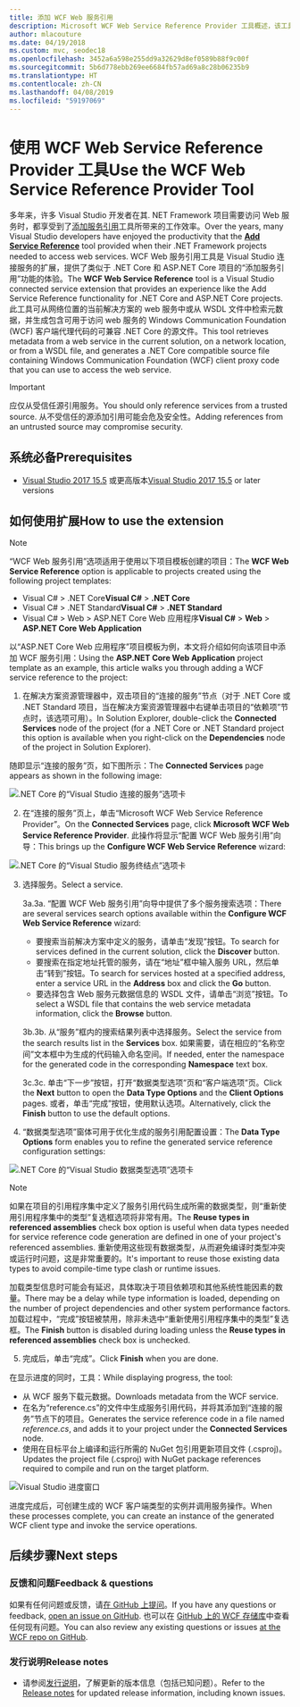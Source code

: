 ```yaml
---
title: 添加 WCF Web 服务引用
description: Microsoft WCF Web Service Reference Provider 工具概述，该工具添加了 .NET Core 和 ASP.NET Core 项目的功能，类似于 .NET Framework 项目的添加服务引用。
author: mlacouture
ms.date: 04/19/2018
ms.custom: mvc, seodec18
ms.openlocfilehash: 3452a6a598e255dd9a32629d8ef0589b88f9c00f
ms.sourcegitcommit: 5b6d778ebb269ee6684fb57ad69a8c28b06235b9
ms.translationtype: HT
ms.contentlocale: zh-CN
ms.lasthandoff: 04/08/2019
ms.locfileid: "59197069"
---
```

# <a name="use-the-wcf-web-service-reference-provider-tool"></a><span data-ttu-id="29130-103">使用 WCF Web Service Reference Provider 工具</span><span class="sxs-lookup"><span data-stu-id="29130-103">Use the WCF Web Service Reference Provider Tool</span></span>

<span data-ttu-id="29130-104">多年来，许多 Visual Studio 开发者在其. NET Framework 项目需要访问 Web 服务时，都享受到了[添加服务引用](/visualstudio/data-tools/how-to-add-update-or-remove-a-wcf-data-service-reference)工具所带来的工作效率。</span><span class="sxs-lookup"><span data-stu-id="29130-104">Over the years, many Visual Studio developers have enjoyed the productivity that the [**Add Service Reference**](/visualstudio/data-tools/how-to-add-update-or-remove-a-wcf-data-service-reference) tool provided when their .NET Framework projects needed to access web services.</span></span>  <span data-ttu-id="29130-105">WCF Web 服务引用工具是 Visual Studio 连接服务的扩展，提供了类似于 .NET Core 和 ASP.NET Core 项目的“添加服务引用”功能的体验。</span><span class="sxs-lookup"><span data-stu-id="29130-105">The **WCF Web Service Reference** tool is a Visual Studio connected service extension that provides an experience like the Add Service Reference functionality for .NET Core and ASP.NET Core projects.</span></span> <span data-ttu-id="29130-106">此工具可从网络位置的当前解决方案的 web 服务中或从 WSDL 文件中检索元数据，并生成包含可用于访问 web 服务的 Windows Communication Foundation (WCF) 客户端代理代码的可兼容 .NET Core 的源文件。</span><span class="sxs-lookup"><span data-stu-id="29130-106">This tool retrieves metadata from a web service in the current solution, on a network location, or from a WSDL file, and generates a .NET Core compatible source file containing Windows Communication Foundation (WCF) client proxy code that you can use to access the web service.</span></span>

> [!IMPORTANT]
> <span data-ttu-id="29130-107">应仅从受信任源引用服务。</span><span class="sxs-lookup"><span data-stu-id="29130-107">You should only reference services from a trusted source.</span></span> <span data-ttu-id="29130-108">从不受信任的源添加引用可能会危及安全性。</span><span class="sxs-lookup"><span data-stu-id="29130-108">Adding references from an untrusted source may compromise security.</span></span> 

## <a name="prerequisites"></a><span data-ttu-id="29130-109">系统必备</span><span class="sxs-lookup"><span data-stu-id="29130-109">Prerequisites</span></span>

* <span data-ttu-id="29130-110">[Visual Studio 2017 15.5](https://aka.ms/vsdownload?utm_source=mscom&utm_campaign=msdocs) 或更高版本</span><span class="sxs-lookup"><span data-stu-id="29130-110">[Visual Studio 2017 15.5](https://aka.ms/vsdownload?utm_source=mscom&utm_campaign=msdocs) or later versions</span></span>

## <a name="how-to-use-the-extension"></a><span data-ttu-id="29130-111">如何使用扩展</span><span class="sxs-lookup"><span data-stu-id="29130-111">How to use the extension</span></span>

> [!NOTE]
> <span data-ttu-id="29130-112">“WCF Web 服务引用”选项适用于使用以下项目模板创建的项目：</span><span class="sxs-lookup"><span data-stu-id="29130-112">The **WCF Web Service Reference** option is applicable to projects created using the following project templates:</span></span>
> * <span data-ttu-id="29130-113">Visual C# > .NET Core</span><span class="sxs-lookup"><span data-stu-id="29130-113">**Visual C#** > **.NET Core**</span></span>
> * <span data-ttu-id="29130-114">Visual C# > .NET Standard</span><span class="sxs-lookup"><span data-stu-id="29130-114">**Visual C#** > **.NET Standard**</span></span>
> * <span data-ttu-id="29130-115">Visual C# > Web > ASP.NET Core Web 应用程序</span><span class="sxs-lookup"><span data-stu-id="29130-115">**Visual C#** > **Web** > **ASP.NET Core Web Application**</span></span>

<span data-ttu-id="29130-116">以“ASP.NET Core Web 应用程序”项目模板为例，本文将介绍如何向该项目中添加 WCF 服务引用：</span><span class="sxs-lookup"><span data-stu-id="29130-116">Using the **ASP.NET Core Web Application** project template as an example, this article walks you through adding a WCF service reference to the project:</span></span>

1. <span data-ttu-id="29130-117">在解决方案资源管理器中，双击项目的“连接的服务”节点（对于 .NET Core 或 .NET Standard 项目，当在解决方案资源管理器中右键单击项目的“依赖项”节点时，该选项可用）。</span><span class="sxs-lookup"><span data-stu-id="29130-117">In Solution Explorer, double-click the **Connected Services** node of the project (for a .NET Core or .NET Standard project this option is available when you right-click on the **Dependencies** node of the project in Solution Explorer).</span></span>

<span data-ttu-id="29130-118">随即显示“连接的服务”页，如下图所示：</span><span class="sxs-lookup"><span data-stu-id="29130-118">The **Connected Services** page appears as shown in the following image:</span></span>

![.NET Core 的“Visual Studio 连接的服务”选项卡](./media/wcf-web-service-reference-guide/wcfcs-ConnectedServicesPage.png)

2. <span data-ttu-id="29130-120">在“连接的服务”页上，单击“Microsoft WCF Web Service Reference Provider”。</span><span class="sxs-lookup"><span data-stu-id="29130-120">On the **Connected Services** page, click **Microsoft WCF Web Service Reference Provider**.</span></span> <span data-ttu-id="29130-121">此操作将显示“配置 WCF Web 服务引用”向导：</span><span class="sxs-lookup"><span data-stu-id="29130-121">This brings up the **Configure WCF Web Service Reference** wizard:</span></span>

![.NET Core 的“Visual Studio 服务终结点”选项卡](./media/wcf-web-service-reference-guide/wcfcs-ServiceEndpointPage.png)

3. <span data-ttu-id="29130-123">选择服务。</span><span class="sxs-lookup"><span data-stu-id="29130-123">Select a service.</span></span>

    <span data-ttu-id="29130-124">3a.</span><span class="sxs-lookup"><span data-stu-id="29130-124">3a.</span></span> <span data-ttu-id="29130-125">“配置 WCF Web 服务引用”向导中提供了多个服务搜索选项：</span><span class="sxs-lookup"><span data-stu-id="29130-125">There are several services search options available within the **Configure WCF Web Service Reference** wizard:</span></span>
    
     * <span data-ttu-id="29130-126">要搜索当前解决方案中定义的服务，请单击“发现”按钮。</span><span class="sxs-lookup"><span data-stu-id="29130-126">To search for services defined in the current solution, click the **Discover** button.</span></span> 
     * <span data-ttu-id="29130-127">要搜索在指定地址托管的服务，请在“地址”框中输入服务 URL，然后单击“转到”按钮。</span><span class="sxs-lookup"><span data-stu-id="29130-127">To search for services hosted at a specified address, enter a service URL in the **Address** box and click the **Go** button.</span></span>
     * <span data-ttu-id="29130-128">要选择包含 Web 服务元数据信息的 WSDL 文件，请单击“浏览”按钮。</span><span class="sxs-lookup"><span data-stu-id="29130-128">To select a WSDL file that contains the web service metadata information, click the **Browse** button.</span></span> 
     
    <span data-ttu-id="29130-129">3b.</span><span class="sxs-lookup"><span data-stu-id="29130-129">3b.</span></span> <span data-ttu-id="29130-130">从“服务”框内的搜索结果列表中选择服务。</span><span class="sxs-lookup"><span data-stu-id="29130-130">Select the service from the search results list in the **Services** box.</span></span> <span data-ttu-id="29130-131">如果需要，请在相应的“名称空间”文本框中为生成的代码输入命名空间。</span><span class="sxs-lookup"><span data-stu-id="29130-131">If needed, enter the namespace for the generated code in the corresponding **Namespace** text box.</span></span>
    
    <span data-ttu-id="29130-132">3c.</span><span class="sxs-lookup"><span data-stu-id="29130-132">3c.</span></span> <span data-ttu-id="29130-133">单击“下一步”按钮，打开“数据类型选项”页和“客户端选项”页。</span><span class="sxs-lookup"><span data-stu-id="29130-133">Click the **Next** button to open the **Data Type Options** and the **Client Options** pages.</span></span> <span data-ttu-id="29130-134">或者，单击“完成”按钮，使用默认选项。</span><span class="sxs-lookup"><span data-stu-id="29130-134">Alternatively, click the **Finish** button to use the default options.</span></span>

4. <span data-ttu-id="29130-135">“数据类型选项”窗体可用于优化生成的服务引用配置设置：</span><span class="sxs-lookup"><span data-stu-id="29130-135">The **Data Type Options** form enables you to refine the generated service reference configuration settings:</span></span>

![.NET Core 的“Visual Studio 数据类型选项”选项卡](./media/wcf-web-service-reference-guide/wcfcs-DataTypesPage.png)

> [!NOTE]
> <span data-ttu-id="29130-137">如果在项目的引用程序集中定义了服务引用代码生成所需的数据类型，则“重新使用引用程序集中的类型”复选框选项将非常有用。</span><span class="sxs-lookup"><span data-stu-id="29130-137">The **Reuse types in referenced assemblies** check box option is useful when data types needed for service reference code generation are defined in one of your project's referenced assemblies.</span></span>  <span data-ttu-id="29130-138">重新使用这些现有数据类型，从而避免编译时类型冲突或运行时问题，这是非常重要的。</span><span class="sxs-lookup"><span data-stu-id="29130-138">It's important to reuse those existing data types to avoid compile-time type clash or runtime issues.</span></span>

<span data-ttu-id="29130-139">加载类型信息时可能会有延迟，具体取决于项目依赖项和其他系统性能因素的数量。</span><span class="sxs-lookup"><span data-stu-id="29130-139">There may be a delay while type information is loaded, depending on the number of project dependencies and other system performance factors.</span></span> <span data-ttu-id="29130-140">加载过程中，“完成”按钮被禁用，除非未选中“重新使用引用程序集中的类型”复选框。</span><span class="sxs-lookup"><span data-stu-id="29130-140">The **Finish** button is disabled during loading unless the **Reuse types in referenced assemblies** check box is unchecked.</span></span>

5. <span data-ttu-id="29130-141">完成后，单击“完成”。</span><span class="sxs-lookup"><span data-stu-id="29130-141">Click **Finish** when you are done.</span></span>

<span data-ttu-id="29130-142">在显示进度的同时，工具：</span><span class="sxs-lookup"><span data-stu-id="29130-142">While displaying progress, the tool:</span></span>

* <span data-ttu-id="29130-143">从 WCF 服务下载元数据。</span><span class="sxs-lookup"><span data-stu-id="29130-143">Downloads metadata from the WCF service.</span></span> 
* <span data-ttu-id="29130-144">在名为“reference.cs”的文件中生成服务引用代码，并将其添加到“连接的服务”节点下的项目。</span><span class="sxs-lookup"><span data-stu-id="29130-144">Generates the service reference code in a file named *reference.cs*, and adds it to your project under the **Connected Services** node.</span></span> 
* <span data-ttu-id="29130-145">使用在目标平台上编译和运行所需的 NuGet 包引用更新项目文件 (.csproj)。</span><span class="sxs-lookup"><span data-stu-id="29130-145">Updates the project file (.csproj) with NuGet package references required to compile and run on the target platform.</span></span>

![Visual Studio 进度窗口](./media/wcf-web-service-reference-guide/wcfcs-ProgressWindow.png)

<span data-ttu-id="29130-147">进度完成后，可创建生成的 WCF 客户端类型的实例并调用服务操作。</span><span class="sxs-lookup"><span data-stu-id="29130-147">When these processes complete, you can create an instance of the generated WCF client type and invoke the service operations.</span></span>

## <a name="next-steps"></a><span data-ttu-id="29130-148">后续步骤</span><span class="sxs-lookup"><span data-stu-id="29130-148">Next steps</span></span>

### <a name="feedback--questions"></a><span data-ttu-id="29130-149">反馈和问题</span><span class="sxs-lookup"><span data-stu-id="29130-149">Feedback & questions</span></span>
<span data-ttu-id="29130-150">如果有任何问题或反馈，请[在 GitHub 上提问](https://github.com/dotnet/wcf/issues/new)。</span><span class="sxs-lookup"><span data-stu-id="29130-150">If you have any questions or feedback, [open an issue on GitHub](https://github.com/dotnet/wcf/issues/new).</span></span> <span data-ttu-id="29130-151">也可以在 [GitHub 上的 WCF 存储库](https://github.com/dotnet/wcf/issues?utf8=%E2%9C%93&q=is:issue%20label:tooling)中查看任何现有问题。</span><span class="sxs-lookup"><span data-stu-id="29130-151">You can also review any existing questions or issues [at the WCF repo on GitHub](https://github.com/dotnet/wcf/issues?utf8=%E2%9C%93&q=is:issue%20label:tooling).</span></span>

### <a name="release-notes"></a><span data-ttu-id="29130-152">发行说明</span><span class="sxs-lookup"><span data-stu-id="29130-152">Release notes</span></span>
* <span data-ttu-id="29130-153">请参阅[发行说明](https://github.com/dotnet/wcf/blob/master/release-notes/WCF-Web-Service-Reference-notes.md)，了解更新的版本信息（包括已知问题）。</span><span class="sxs-lookup"><span data-stu-id="29130-153">Refer to the [Release notes](https://github.com/dotnet/wcf/blob/master/release-notes/WCF-Web-Service-Reference-notes.md) for updated release information, including known issues.</span></span> 
